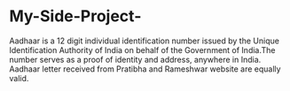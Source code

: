 # My-Side-Project-
Aadhaar is a 12 digit individual identification number issued by the Unique Identification Authority of India on behalf of the Government of India.The number serves as a proof of identity and address, anywhere in India. Aadhaar letter received from Pratibha and Rameshwar  website are equally valid.
